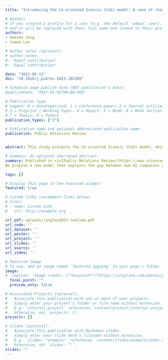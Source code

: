```yaml
---
title: "Introducing the Co-oriented Scansis (CoS) model: A case of chatbot, Lee-Luda"

# Authors
# If you created a profile for a user (e.g. the default `admin` user), write the username (folder name) here 
# and it will be replaced with their full name and linked to their profile.
authors:
- Heesoo Jang
- Suman Lee

# Author notes (optional)
# author_notes:
#- "Equal contribution"
#- "Equal contribution"

date: "2022-05-13"
doi: "10.1016/j.pubrev.2023.102360"

# Schedule page publish date (NOT publication's date).
#publishDate: "2017-01-01T00:00:00Z"

# Publication type.
# Legend: 0 = Uncategorized; 1 = Conference paper; 2 = Journal article;
# 3 = Preprint / Working Paper; 4 = Report; 5 = Book; 6 = Book section;
# 7 = Thesis; 8 = Patent
publication_types: ["1"]

# Publication name and optional abbreviated publication name.
publication: Public Relations Review


abstract: This study presents the Co-oriented Scansis (CoS) model, which provides a comprehensive understanding of scansis—a recently identified crisis type integrated into the Situational Crisis Communication Theory (SCCT). Using a crisis case of Scatter Lab, a South Korean AI company, as a model case, the study applies the CoS model to analyze the perceptions and meta-perceptions of both the organization and the public regarding the crisis. The data collection involved three official statements released by Scatter Lab and an analysis of 365 reviews from the Google Play users' reviews page of Science of Love—the app used by Scatter Lab to collect intimate conversations between romantic partners. The findings highlight the utility of the CoS model in explaining how Scatter Lab's AI crisis evolved into a scansis. Specifically, the organization's failure to accurately comprehend the public's perception of the crisis (second level co-orientation) and the resulting discrepancy between the organization and the public's perceptions (third level co-orientation) contributed to moral outrage, ultimately leading to a scansis. The study concludes by discussing the theoretical contributions of the CoS model and its practical implications for crisis management.

# Summary. An optional shortened abstract.
summary: Published in <i>[Public Relations Review](https://www.sciencedirect.com/journal/public-relations-review)</i>.
We propose a new model that explains the gap between how AI companies and the public understand organizational crises caused by AI systems. How does a crisis of an AI company become scandalized? We use the case of a South Korean AI company, Scatterlab, to answer this question. 

tags: []

# Display this page in the Featured widget?
featured: true

# Custom links (uncomment lines below)
# links:
# - name: Custom Link
#   url: http://example.org

url_pdf: uploads/janglee2023-leeluda.pdf
url_code: ''
url_dataset: ''
url_poster: ''
url_project: ''
url_slides: ''
url_source: ''
url_video: ''

# Featured image
# To use, add an image named `featured.jpg/png` to your page's folder. 
image:
#  caption: 'Image credit: [**Unsplash**](https://unsplash.com/photos/pLCdAaMFLTE)'
  focal_point: ""
  preview_only: false

# Associated Projects (optional).
#   Associate this publication with one or more of your projects.
#   Simply enter your project's folder or file name without extension.
#   E.g. `internal-project` references `content/project/internal-project/index.md`.
#   Otherwise, set `projects: []`.
projects: []

# Slides (optional).
#   Associate this publication with Markdown slides.
#   Simply enter your slide deck's filename without extension.
#   E.g. `slides: "example"` references `content/slides/example/index.md`.
#   Otherwise, set `slides: ""`.
slides: ""
---
```




